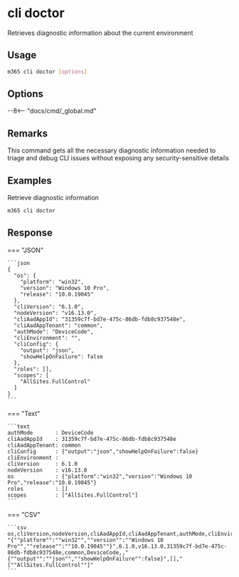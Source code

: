 # cli doctor

Retrieves diagnostic information about the current environment

## Usage

```sh
m365 cli doctor [options]
```

## Options

--8<-- "docs/cmd/_global.md"

## Remarks

This command gets all the necessary diagnostic information needed to triage and debug CLI issues without exposing any security-sensitive details

## Examples

Retrieve diagnostic information

```sh
m365 cli doctor
```

## Response

=== "JSON"

    ```json
    {
      "os": {
        "platform": "win32",
        "version": "Windows 10 Pro",
        "release": "10.0.19045"
      },
      "cliVersion": "6.1.0",
      "nodeVersion": "v16.13.0",
      "cliAadAppId": "31359c7f-bd7e-475c-86db-fdb8c937548e",
      "cliAadAppTenant": "common",
      "authMode": "DeviceCode",
      "cliEnvironment": "",
      "cliConfig": {
        "output": "json",
        "showHelpOnFailure": false
      },
      "roles": [],
      "scopes": [
        "AllSites.FullControl"
      ]
    }
    ```

=== "Text"

    ```text
    authMode       : DeviceCode
    cliAadAppId    : 31359c7f-bd7e-475c-86db-fdb8c937548e
    cliAadAppTenant: common
    cliConfig      : {"output":"json","showHelpOnFailure":false}
    cliEnvironment :
    cliVersion     : 6.1.0
    nodeVersion    : v16.13.0
    os             : {"platform":"win32","version":"Windows 10 Pro","release":"10.0.19045"}
    roles          : []
    scopes         : ["AllSites.FullControl"]
    ```

=== "CSV"

    ```csv
    os,cliVersion,nodeVersion,cliAadAppId,cliAadAppTenant,authMode,cliEnvironment,cliConfig,roles,scopes
    "{""platform"":""win32"",""version"":""Windows 10 Pro"",""release"":""10.0.19045""}",6.1.0,v16.13.0,31359c7f-bd7e-475c-86db-fdb8c937548e,common,DeviceCode,,"{""output"":""json"",""showHelpOnFailure"":false}",[],"[""AllSites.FullControl""]"
    ```
